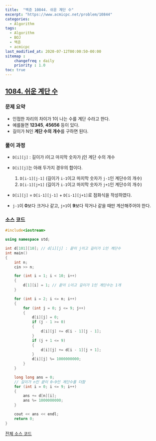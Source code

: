```yaml
---
title:  "백준 10844. 쉬운 계단 수"
excerpt: "https://www.acmicpc.net/problem/10844"
categories:
  - Algorithm
tags:
  - Algorithm
  - BOJ
  - 백준
  - acmicpc
last_modified_at: 2020-07-12T00:00:50-00:00
sitemap :
    changefreq : daily
    priority : 1.0
toc: true
---
```


## [1084. 쉬운 계단 수](https://www.acmicpc.net/problem/10844)
### 문제 요약
- 인접한 자리의 차이가 1이 나는 수를 계단 수라고 한다.
- 예를들면 **12345**, **45656** 등이 있다.
- 길이가 N인 **계단 수의 개수**를 구하면 된다.

### 풀이 과정
- `D[i][j]` : 길이가 i이고 마지막 숫자가 j인 계단 수의 개수

- `D[i][j]`는 아래 두가지 경우의 합이다.
    1. `D[i-1][j-1]` (길이가 `i-1`이고 마지막 숫자가 `j-1`인 계단수의 개수)
    2. `D[i-1][j+1]` (길이가 `i-1`이고 마지막 숫자가 `j+1`인 계단수의 개수)
- `D[i][j]` = `D[i-1][j-1]` + `D[i-1][j+1]`로 점화식을 작성하였다.
- `j-1`이 **0**보다 크거나 같고, `j+1`이 **9**보다 작거나 같을 때만 계산해주어야 한다.
 
### 소스 코드
```cpp
#include<iostream>

using namespace std;

int d[101][10]; // d[i][j] : 끝이 j이고 길이가 i인 계단수
int main()
{
    int n;
    cin >> n;

    for (int i = 1; i < 10; i++)
    {
        d[1][i] = 1; // 끝이 i이고 길이가 1인 계단수는 1개
    }

    for (int i = 2; i <= n; i++)
    {
        for (int j = 0; j <= 9; j++)
        {
            d[i][j] = 0;
            if (j - 1 >= 0)
            {
                d[i][j] += d[i - 1][j - 1];
            }
            if (j + 1 <= 9)
            {
                d[i][j] += d[i - 1][j + 1];
            }
            d[i][j] %= 1000000000;
        }
    }

    long long ans = 0;
    // 길이가 n인 끝이 0~9인 계단수를 더함
    for (int i = 0; i <= 9; i++)
    {
        ans += d[n][i];
        ans %= 1000000000;
    }

    cout << ans << endl;
    return 0;
}
```

[전체 소스 코드](https://github.com/tdm1223/Algorithm/blob/master/acmicpc.net/source/10844.cpp)
